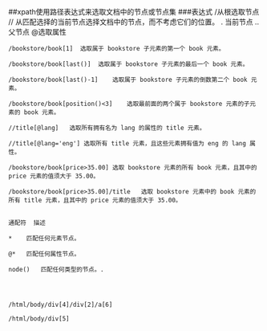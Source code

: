##xpath使用路径表达式来选取文档中的节点或节点集
###表达式
/从根选取节点
// 从匹配选择的当前节点选择文档中的节点，而不考虑它们的位置。
. 当前节点
..父节点
@选取属性


    /bookstore/book[1]	选取属于 bookstore 子元素的第一个 book 元素。
                                                                                                           /bookstore/book[last()]	选取属于 bookstore 子元素的最后一个 book 元素。
                                                                                                           /bookstore/book[last()-1]	选取属于 bookstore 子元素的倒数第二个 book 元素。
                                                                                                           /bookstore/book[position()<3]	选取最前面的两个属于 bookstore 元素的子元素的 book 元素。
                                                                                                           //title[@lang]	选取所有拥有名为 lang 的属性的 title 元素。
                                                                                                           //title[@lang='eng']	选取所有 title 元素，且这些元素拥有值为 eng 的 lang 属性。
                                                                                                           /bookstore/book[price>35.00]	选取 bookstore 元素的所有 book 元素，且其中的 price 元素的值须大于 35.00。
                                                                                                           /bookstore/book[price>35.00]/title	选取 bookstore 元素中的 book 元素的所有 title 元素，且其中的 price 元素的值须大于 35.00。
                                                                                                           
                                                                                                           通配符	描述
                                                                                                           *	匹配任何元素节点。
                                                                                                           @*	匹配任何属性节点。
                                                                                                           node()	匹配任何类型的节点。.
                                                                                                           
                                                                                                           
                                                                                                           
                                                                                                           /html/body/div[4]/div[2]/a[6]
                                                                                                           /html/body/div[5]